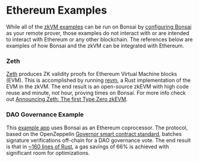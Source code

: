 # Ethereum Examples

While all of the [zkVM examples][zkvm-examples] can be run on Bonsai by [configuring Bonsai][configure-bonsai] as your remote prover, those examples do not interact with or are intended to interact with Ethereum or any other blockchain. The references below are examples of how Bonsai and the zkVM can be integrated with Ethereum.

### Zeth

[Zeth][zeth-repo] produces ZK validity proofs for Ethereum Virtual Machine blocks (EVM). This is accomplished by running [revm], a Rust implementation of the EVM in the zkVM. The end result is an open-source zkEVM with high code reuse and minute, not hour, proving times on Bonsai. For more info check out [Announcing Zeth: The first Type Zero zkEVM][zeth-article].

### DAO Governance Example

This [example app][governance-example] uses Bonsai as an Ethereum coprocessor. The protocol, based on the OpenZeppelin [Governor smart contract standard], batches signature verifications off-chain for a DAO governance vote. The end result is that in [\~160 lines of Rust][signature-aggregation], a gas savings of 66% is achieved with significant room for optimizations.

[configure-bonsai]: bonsai-overview.md
[governance-example]: https://github.com/risc0/risc0/tree/release-0.18/bonsai/examples/governance
[Governor smart contract standard]: https://docs.openzeppelin.com/contracts/4.x/api/governance
[revm]: https://crates.io/crates/revm
[signature-aggregation]: https://github.com/risc0/risc0/blob/release-0.18/bonsai/examples/governance/methods/guest/src/bin/finalize_votes.rs
[zeth-article]: https://www.risczero.com/blog/zeth-release
[zeth-repo]: https://github.com/risc0/zeth
[zkvm-examples]: /api/zkvm/examples
